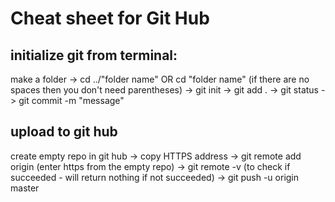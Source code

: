 # Cheat sheet for Git Hub

## initialize git from terminal:

make a folder -> cd ../"folder name" OR cd "folder name" (if there are no spaces then you don't need parentheses) ->
git init -> git add . -> git status -> git commit -m "message"

## upload to git hub

create empty repo in git hub -> copy HTTPS address -> git remote add origin (enter https from the empty repo) 
-> git remote -v (to check if succeeded - will return nothing if not succeeded)
-> git push -u origin master 
